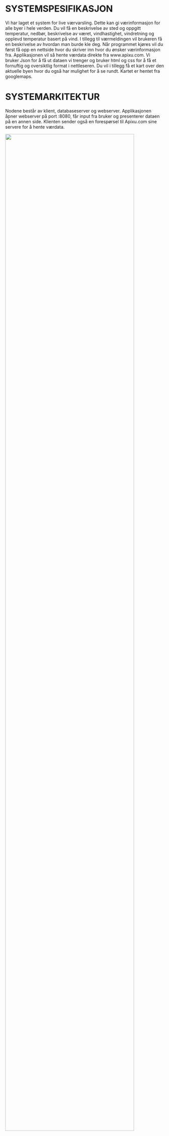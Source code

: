 <h1>SYSTEMSPESIFIKASJON</h1>

<p>Vi har laget et system for live værvarsling. Dette kan gi værinformasjon for alle byer i hele verden. Du vil få en beskrivelse av sted og oppgitt temperatur, nedbør, beskrivelse av været, vindhastighet, vindretning og opplevd temperatur basert på vind. I tillegg til værmeldingen vil brukeren få en beskrivelse av hvordan man burde kle deg. Når programmet kjøres vil du først få opp en nettside hvor du skriver inn hvor du ønsker værinformasjon fra. Applikasjonen vil så hente værdata direkte fra www.apixu.com. Vi bruker Json for å få ut dataen vi trenger og bruker html og css for å få et fornuftig og oversiktlig format i nettleseren. Du vil i tillegg få et kart over den aktuelle byen hvor du også har mulighet for å se rundt. Kartet er hentet fra googlemaps. </p>


<h1>SYSTEMARKITEKTUR</h1> 

<p>Nodene består av klient, databaseserver og webserver. Applikasjonen åpner webserver på port :8080, får input fra bruker og presenterer dataen på en annen side. Klienten sender også en forespørsel til Apixu.com sine servere for å hente værdata.</p>

<img src="https://user-images.githubusercontent.com/35611995/39879725-e9eec64c-547b-11e8-934b-6f9251a2f0e0.png" width="90%"></img> 


Oppgave laget av gruppen CDDJT

Medlemmer: 
           
           Jarle N Johnsen

           Christian Kittilsen
           
           Daniel H Lindemann
           
           Daniel T Reisæter
           
           Thomas Theissen
          
